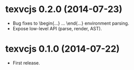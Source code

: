 # texvcjs 0.2.0 (2014-07-23)

* Bug fixes to \begin{...} ... \end{...} environment parsing.
* Expose low-level API (parse, render, AST).

# texvcjs 0.1.0 (2014-07-22)

* First release.
